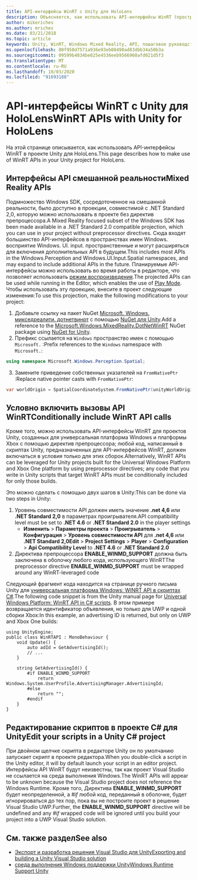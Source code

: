 ```yaml
---
title: API-интерфейсы WinRT с Unity для HoloLens
description: Объясняется, как использовать API-интерфейсы WinRT (пространство имен Windows) в проекте Unity для HoloLens.
author: mikeriches
ms.author: mriches
ms.date: 03/21/2018
ms.topic: article
keywords: Unity, WinRT, Windows Mixed Reality, API, пошаговое руководство
ms.openlocfilehash: 80f950d7571a936e93eb08490ad83dbb34a50b3a
ms.sourcegitcommit: 09599b4034be825e4536eeb9566968afd021d5f3
ms.translationtype: MT
ms.contentlocale: ru-RU
ms.lasthandoff: 10/03/2020
ms.locfileid: "91693188"
---
```

# <a name="winrt-apis-with-unity-for-hololens"></a><span data-ttu-id="bc07f-104">API-интерфейсы WinRT с Unity для HoloLens</span><span class="sxs-lookup"><span data-stu-id="bc07f-104">WinRT APIs with Unity for HoloLens</span></span>

<span data-ttu-id="bc07f-105">На этой странице описывается, как использовать API-интерфейсы WinRT в проекте Unity для HoloLens.</span><span class="sxs-lookup"><span data-stu-id="bc07f-105">This page describes how to make use of WinRT APIs in your Unity project for HoloLens.</span></span>

## <a name="mixed-reality-apis"></a><span data-ttu-id="bc07f-106">Интерфейсы API смешанной реальности</span><span class="sxs-lookup"><span data-stu-id="bc07f-106">Mixed Reality APIs</span></span>

<span data-ttu-id="bc07f-107">Подмножество Windows SDK, сосредоточенное на смешанной реальности, было доступно в проекции, совместимой с .NET Standard 2,0, которую можно использовать в проекте без директив препроцессора.</span><span class="sxs-lookup"><span data-stu-id="bc07f-107">A Mixed Reality focused subset of the Windows SDK has been made available in a .NET Standard 2.0 compatible projection, which you can use in your project without preprocessor directives.</span></span> <span data-ttu-id="bc07f-108">Сюда входят большинство API-интерфейсов в пространствах имен Windows. восприятие Windows. UI. input. пространственные и могут расширяться для включения дополнительных API в будущем.</span><span class="sxs-lookup"><span data-stu-id="bc07f-108">This includes most APIs in the Windows.Perception and Windows.UI.Input.Spatial namespaces, and may expand to include additional APIs in the future.</span></span> <span data-ttu-id="bc07f-109">Планируемые API-интерфейсы можно использовать во время работы в редакторе, что позволяет использовать [режим воспроизведения](https://docs.microsoft.com//windows/mixed-reality/unity-play-mode).</span><span class="sxs-lookup"><span data-stu-id="bc07f-109">The projected APIs can be used while running in the Editor, which enables the use of [Play Mode](https://docs.microsoft.com//windows/mixed-reality/unity-play-mode).</span></span> <span data-ttu-id="bc07f-110">Чтобы использовать эту проекцию, внесите в проект следующие изменения:</span><span class="sxs-lookup"><span data-stu-id="bc07f-110">To use this projection, make the following modifications to your project:</span></span>

1) <span data-ttu-id="bc07f-111">Добавьте ссылку на пакет NuGet [Microsoft. Windows. микседреалити. дотнетвинрт](https://www.nuget.org/packages/Microsoft.Windows.MixedReality.DotNetWinRT) с помощью [NuGet для Unity](https://github.com/GlitchEnzo/NuGetForUnity).</span><span class="sxs-lookup"><span data-stu-id="bc07f-111">Add a reference to the [Microsoft.Windows.MixedReality.DotNetWinRT](https://www.nuget.org/packages/Microsoft.Windows.MixedReality.DotNetWinRT) NuGet package using [NuGet for Unity](https://github.com/GlitchEnzo/NuGetForUnity).</span></span>
2) <span data-ttu-id="bc07f-112">Префикс ссылается на `Windows` пространство имен с помощью `Microsoft.` :</span><span class="sxs-lookup"><span data-stu-id="bc07f-112">Prefix references to the `Windows` namespace with `Microsoft.`:</span></span>
```cs
using namespace Microsoft.Windows.Perception.Spatial;
```
3) <span data-ttu-id="bc07f-113">Замените приведение собственных указателей на `FromNativePtr` :</span><span class="sxs-lookup"><span data-stu-id="bc07f-113">Replace native pointer casts with `FromNativePtr`:</span></span>
```cs
var worldOrigin = SpatialCoordinateSystem.FromNativePtr(unityWorldOriginPtr);
```

## <a name="conditionally-include-winrt-api-calls"></a><span data-ttu-id="bc07f-114">Условно включить вызовы API WinRT</span><span class="sxs-lookup"><span data-stu-id="bc07f-114">Conditionally include WinRT API calls</span></span>

<span data-ttu-id="bc07f-115">Кроме того, можно использовать API-интерфейсы WinRT для проектов Unity, созданных для универсальная платформа Windows и платформы Xbox с помощью директив препроцессора; любой код, написанный в скриптах Unity, предназначенных для API-интерфейсов WinRT, должен включаться в условия только для этих сборок.</span><span class="sxs-lookup"><span data-stu-id="bc07f-115">Alternatively, WinRT APIs can be leveraged for Unity projects built for the Universal Windows Platform and Xbox One platform by using preprocessor directives; any code that you write in Unity scripts that target WinRT APIs must be conditionally included for only those builds.</span></span> 

<span data-ttu-id="bc07f-116">Это можно сделать с помощью двух шагов в Unity:</span><span class="sxs-lookup"><span data-stu-id="bc07f-116">This can be done via two steps in Unity:</span></span>
1) <span data-ttu-id="bc07f-117">Уровень совместимости API должен иметь значение **.net 4,6** или **.NET Standard 2,0** в параметрах проигрывателя.</span><span class="sxs-lookup"><span data-stu-id="bc07f-117">API compatibility level must be set to **.NET 4.6** or **.NET Standard 2.0** in the player settings</span></span>
    - <span data-ttu-id="bc07f-118">**Изменить**  >  **Параметры проекта**  >  **Проигрыватель**  >  **Конфигурация**  >  **Уровень совместимости API** для **.net 4,6** или **.NET Standard 2,0**</span><span class="sxs-lookup"><span data-stu-id="bc07f-118">**Edit** > **Project Settings** > **Player** > **Configuration** > **Api Compatibility Level** to **.NET 4.6** or **.NET Standard 2.0**</span></span>
2) <span data-ttu-id="bc07f-119">Директива препроцессора **ENABLE_WINMD_SUPPORT** должна быть заключена в оболочку любого кода, использующего WinRT</span><span class="sxs-lookup"><span data-stu-id="bc07f-119">The preprocessor directive **ENABLE_WINMD_SUPPORT** must be wrapped around any WinRT-leveraged code</span></span>

<span data-ttu-id="bc07f-120">Следующий фрагмент кода находится на странице ручного письма Unity для [универсальная платформа Windows: WINRT API в скриптах C#](https://docs.unity3d.com/Manual/windowsstore-scripts.html).</span><span class="sxs-lookup"><span data-stu-id="bc07f-120">The following code snippet is from the Unity manual page for [Universal Windows Platform: WinRT API in C# scripts](https://docs.unity3d.com/Manual/windowsstore-scripts.html).</span></span> <span data-ttu-id="bc07f-121">В этом примере возвращается идентификатор объявления, но только для UWP и одной сборки Xbox:</span><span class="sxs-lookup"><span data-stu-id="bc07f-121">In this example, an advertising ID is returned, but only on UWP and Xbox One builds:</span></span>

```
using UnityEngine;
public class WinRTAPI : MonoBehaviour {
    void Update() {
        auto adId = GetAdvertisingId();
        // ...
    }

    string GetAdvertisingId() {
        #if ENABLE_WINMD_SUPPORT
            return Windows.System.UserProfile.AdvertisingManager.AdvertisingId;
        #else
            return "";
        #endif
    }
}
```

## <a name="edit-your-scripts-in-a-unity-c-project"></a><span data-ttu-id="bc07f-122">Редактирование скриптов в проекте C# для Unity</span><span class="sxs-lookup"><span data-stu-id="bc07f-122">Edit your scripts in a Unity C# project</span></span>

<span data-ttu-id="bc07f-123">При двойном щелчке скрипта в редакторе Unity он по умолчанию запускает скрипт в проекте редактора.</span><span class="sxs-lookup"><span data-stu-id="bc07f-123">When you double-click a script in the Unity editor, it will by default launch your script in an editor project.</span></span> <span data-ttu-id="bc07f-124">Интерфейсы API WinRT будут неизвестны, так как проект Visual Studio не ссылается на среда выполнения Windows.</span><span class="sxs-lookup"><span data-stu-id="bc07f-124">The WinRT APIs will appear to be unknown because the Visual Studio project does not reference the Windows Runtime.</span></span> <span data-ttu-id="bc07f-125">Кроме того, Директива **ENABLE_WINMD_SUPPORT** будет неопределенной, а *#if* любой код, переданный в оболочке, будет игнорироваться до тех пор, пока вы не построите проект в решение Visual Studio UWP.</span><span class="sxs-lookup"><span data-stu-id="bc07f-125">Further, the **ENABLE_WINMD_SUPPORT** directive will be undefined and any *#if* wrapped code will be ignored until you build your project into a UWP Visual Studio solution.</span></span>

## <a name="see-also"></a><span data-ttu-id="bc07f-126">См. также раздел</span><span class="sxs-lookup"><span data-stu-id="bc07f-126">See also</span></span>
* [<span data-ttu-id="bc07f-127">Экспорт и разработка решения Visual Studio для Unity</span><span class="sxs-lookup"><span data-stu-id="bc07f-127">Exporting and building a Unity Visual Studio solution</span></span>](exporting-and-building-a-unity-visual-studio-solution.md)
* [<span data-ttu-id="bc07f-128">среда выполнения Windows поддержки Unity</span><span class="sxs-lookup"><span data-stu-id="bc07f-128">Windows Runtime Support Unity</span></span>](https://docs.unity3d.com/Manual/IL2CPP-WindowsRuntimeSupport.html)
